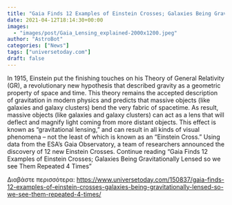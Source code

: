 ```yaml
---
title: "Gaia Finds 12 Examples of Einstein Crosses; Galaxies Being Gravitationally Lensed so we see Them Repeated 4 Times"
date: 2021-04-12T18:14:30+00:00
images:
  - "images/post/Gaia_Lensing_explained-2000x1200.jpeg"
author: "AstroBot"
categories: ["News"]
tags: ["universetoday.com"]
draft: false
---
```


In 1915, Einstein put the finishing touches on his Theory of General Relativity (GR), a revolutionary new hypothesis that described gravity as a geometric property of space and time. This theory remains the accepted description of gravitation in modern physics and predicts that massive objects (like galaxies and galaxy clusters) bend the very fabric of spacetime. As result, massive objects (like galaxies and galaxy clusters) can act as a lens that will deflect and magnify light coming from more distant objects. This effect is known as “gravitational lensing,” and can result in all kinds of visual phenomena – not the least of which is known as an “Einstein Cross.” Using data from the ESA’s Gaia Observatory, a team of researchers announced the discovery of 12 new Einstein Crosses. Continue reading “Gaia Finds 12 Examples of Einstein Crosses; Galaxies Being Gravitationally Lensed so we see Them Repeated 4 Times” 

Διαβάστε περισσότερα: https://www.universetoday.com/150837/gaia-finds-12-examples-of-einstein-crosses-galaxies-being-gravitationally-lensed-so-we-see-them-repeated-4-times/
